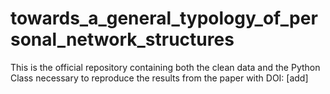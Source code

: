 # towards_a_general_typology_of_personal_network_structures
This is the official repository containing both the clean data and the Python Class necessary to reproduce the results from the paper with DOI: [add]
